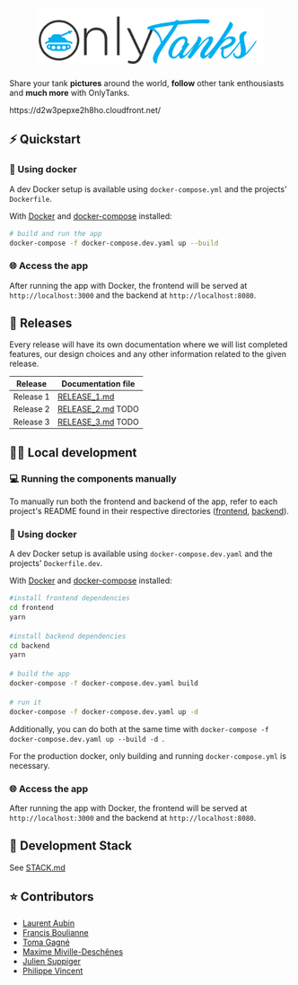 <h1 align="center">
  <img src=".github/images/Onlytanks-Logo.png" width="400px"/><br/>
</h1>
<p align="center"> 
  <p>Share your tank <b>pictures</b> around the world, <b>follow</b> other tank enthousiasts and <b>much more</b> with OnlyTanks. </p>
  <p> https://d2w3pepxe2h8ho.cloudfront.net/ </p> 
</p>

## ⚡️ Quickstart

### 🐳 Using docker

A dev Docker setup is available using `docker-compose.yml` and the projects' `Dockerfile`.

With [Docker](https://docs.docker.com/get-docker/) and [docker-compose](https://docs.docker.com/compose/install/) installed:

```bash
# build and run the app
docker-compose -f docker-compose.dev.yaml up --build
```

### 🌐 Access the app

After running the app with Docker, the frontend will be served at `http://localhost:3000` and the backend at `http://localhost:8080`.


## 📆 Releases

Every release will have its own documentation where we will list completed features, our design choices and any other information related to the given release.

| Release   | Documentation file                  |
|-----------|-------------------------------------|
| Release 1 | [RELEASE_1.md](./RELEASE_1.md)      |
| Release 2 | [RELEASE_2.md](./RELEASE_2.md) TODO |
| Release 3 | [RELEASE_3.md](./RELEASE_3.md) TODO |


## 👨‍🔬 Local development

### 💻 Running the components manually

To manually run both the frontend and backend of the app, refer to each project's README found in their respective directories ([frontend](frontend), [backend](backend)).

### 🐳 Using docker

A dev Docker setup is available using `docker-compose.dev.yaml` and the projects' `Dockerfile.dev`.

With [Docker](https://docs.docker.com/get-docker/) and [docker-compose](https://docs.docker.com/compose/install/) installed:


```bash
#install frontend dependencies
cd frontend
yarn 

#install backend dependencies
cd backend
yarn 

# build the app
docker-compose -f docker-compose.dev.yaml build

# run it
docker-compose -f docker-compose.dev.yaml up -d
```

Additionally, you can do both at the same time with `docker-compose -f docker-compose.dev.yaml up --build -d `.

For the production docker, only building and running `docker-compose.yml` is necessary.

### 🌐 Access the app

After running the app with Docker, the frontend will be served at `http://localhost:3000` and the backend at `http://localhost:8080`.


## 🧰 Development Stack

See [STACK.md](./STACK.md)


## ⭐️ Contributors

- [Laurent Aubin](https://github.com/laurentaubin)
- [Francis Boulianne](https://github.com/francisboulianne)
- [Toma Gagné](https://github.com/tomagagne)
- [Maxime Miville-Deschênes](https://github.com/maximemvd)
- [Julien Suppiger](https://github.com/JulSupp)
- [Philippe Vincent](https://github.com/Philrobots)
